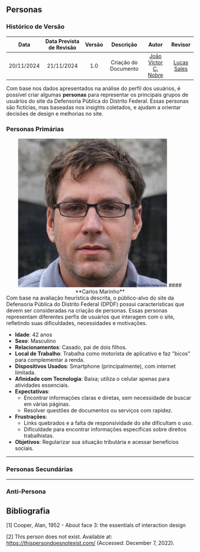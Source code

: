 ## **Personas**

### **Histórico de Versão**
|    Data    | Data Prevista de Revisão | Versão |      Descrição       |                    Autor                    |                     Revisor                      |
| :--------: | :----------------------: | :----: | :------------------: | :-----------------------------------------: | :----------------------------------------------: |
| 20/11/2024 |        21/11/2024        |  1.0   | Criação do Documento | [João Victor C. Nobre](https://github.com/Gam13) | [Lucas Sales](https://github.com/Lux-Sales)  |


Com base nos dados apresentados na análise do perfil dos usuários, é possível criar algumas **personas** para representar os principais grupos de usuários do site da Defensoria Pública do Distrito Federal. Essas personas são fictícias, mas baseadas nos insights coletados, e ajudam a orientar decisões de design e melhorias no site.



### **Personas Primárias**  
<center>
<img src="../assets/personas/Carlos Marinho.jpg" width="400px"> 
####  **Carlos Marinho**
</center>
Com base na avaliação heurística descrita, o público-alvo do site da Defensoria Pública do Distrito Federal (DPDF) possui características que devem ser consideradas na criação de personas. Essas personas representam diferentes perfis de usuários que interagem com o site, refletindo suas dificuldades, necessidades e motivações.  

- **Idade**: 42 anos  
- **Sexo**: Masculino  
- **Relacionamentos**: Casado, pai de dois filhos.  
- **Local de Trabalho**: Trabalha como motorista de aplicativo e faz "bicos" para complementar a renda.  
- **Dispositivos Usados**: Smartphone (principalmente), com internet limitada.  
- **Afinidade com Tecnologia**: Baixa; utiliza o celular apenas para atividades essenciais.  
- **Expectativas**:  
  - Encontrar informações claras e diretas, sem necessidade de buscar em várias páginas.  
  - Resolver questões de documentos ou serviços com rapidez.  
- **Frustrações**:  
  - Links quebrados e a falta de responsividade do site dificultam o uso.  
  - Dificuldade para encontrar informações específicas sobre direitos trabalhistas.  
- **Objetivos**: Regularizar sua situação tributária e acessar benefícios sociais.  

---

### **Personas Secundárias**

---

### **Anti-Persona** 
## <a>Bibliografia</a>
[1] Cooper, Alan, 1952 - About face 3: the essentials of interaction design

[2] This person does not exist. Available at: https://thispersondoesnotexist.com/ (Accessed: December 7, 2022). 